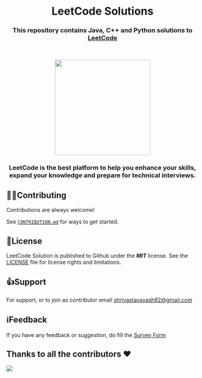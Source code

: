 # <h1 align="center">LeetCode Solutions</h1>

**<h3 align="center">This repository contains Java, C++ and Python solutions to [LeetCode](https://leetcode.com/) </h3>**

&nbsp;&nbsp;&nbsp;&nbsp;&nbsp;&nbsp;
<div align= "center"><img src="https://upload.wikimedia.org/wikipedia/commons/1/19/LeetCode_logo_black.png" width="250" height="250"/></div> 

**<h3 align="center">LeetCode is the best platform to help you enhance your skills, expand your knowledge and prepare for technical interviews. </h3>**
<h2></h2>


## 👨‍🏫Contributing

Contributions are always welcome!

See [```CONTRIBUTION.md```](https://github.com/yashshrivastavaa/leetCode-Solution/blob/104fe670e698517962cd5266ebe981dd36165e61/CONTRIBUTION.md) for ways to get started.



## 📄License

LeetCode Solution is published to Github under the ***MIT*** license. See the [LICENSE](https://github.com/yashshrivastavaa/leetCode-Solution/blob/ea0a361578a4eb7eb5d17eeb142978f5b99a0d30/LICENSE) file for license rights and limitations.


## 👍Support

For support, or to join as contributor email shrivastavayash92@gmail.com

## ℹ️Feedback

If you have any feedback or suggestion, do fill the [Survey Form]()

 
## Thanks to all the contributors ❤️
<a href = "https://github.com/yashshrivastavaa/leetCode-Solution/graphs/contributors">
  <img src = "https://contrib.rocks/image?repo=yashshrivastavaa/leetCode-Solution"/>
</a>
